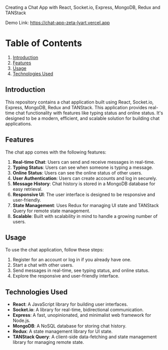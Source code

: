 Creating a Chat App with React, Socket.io, Express, MongoDB, Redux and TANStack

Demo Link: https://chat-app-zeta-lyart.vercel.app

# Table of Contents

1. [Introduction](#introduction)
2. [Features](#features)
3. [Usage](#usage)
4. [Technologies Used](#technologies-used)

## Introduction

This repository contains a chat application built using React, Socket.io, Express, MongoDB, Redux and TANStack. This application provides real-time chat functionality with features like typing status and online status. It's designed to be a modern, efficient, and scalable solution for building chat applications.

## Features

The chat app comes with the following features:

1. **Real-time Chat**: Users can send and receive messages in real-time.
2. **Typing Status**: Users can see when someone is typing a message.
3. **Online Status**: Users can see the online status of other users.
4. **User Authentication**: Users can create accounts and log in securely.
5. **Message History**: Chat history is stored in a MongoDB database for easy retrieval.
6. **Responsive UI**: The user interface is designed to be responsive and user-friendly.
7. **State Management**: Uses Redux for managing UI state and TANStack Query for remote state management.
8. **Scalable**: Built with scalability in mind to handle a growing number of users.

## Usage

To use the chat application, follow these steps:

1. Register for an account or log in if you already have one.
2. Start a chat with other users.
3. Send messages in real-time, see typing status, and online status.
4. Explore the responsive and user-friendly interface.

## Technologies Used

- **React**: A JavaScript library for building user interfaces.
- **Socket.io**: A library for real-time, bidirectional communication.
- **Express**: A fast, unopinionated, and minimalist web framework for Node.js.
- **MongoDB**: A NoSQL database for storing chat history.
- **Redux**: A state management library for UI state.
- **TANStack Query**: A client-side data-fetching and state management library for managing remote state.
